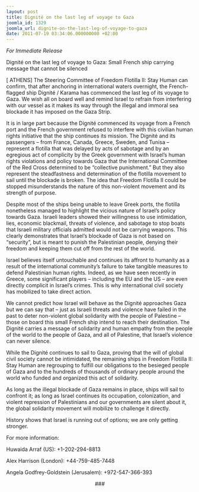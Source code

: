```yaml
---
layout: post
title: Dignité on the last leg of voyage to Gaza
joomla_id: 1329
joomla_url: dignite-on-the-last-leg-of-voyage-to-gaza
date: 2011-07-19 03:34:06.000000000 +02:00
---
```

<p><em>For Immediate Release</em></p>
<p>Dignité on the last leg of voyage to Gaza: Small French ship carrying message that cannot be silenced</p>
<p>[ ATHENS] The Steering Committee of Freedom Flotilla II: Stay Human can confirm, that after anchoring in international waters overnight, the French-flagged ship Dignité / Karama has commenced the last leg of its voyage to Gaza. We wish all on board well and remind Israel to refrain from interfering with our vessel as it makes its way through the illegal and immoral sea blockade it has imposed on the Gaza Strip.</p>
<p>It is in large part because the Dignité commenced its voyage from a French port and the French government refused to interfere with this civilian human rights initiative that the ship continues its mission. The Dignité and its passengers – from France, Canada, Greece, Sweden, and Tunisa – represent a flotilla that was delayed by acts of sabotage and by an egregious act of complicity by the Greek government with Israel’s human rights violations and policy towards Gaza that the International Committee of the Red Cross determined to be “collective punishment.”  But they also represent the steadfastness and determination of the flotilla movement to sail until the blockade is broken. The idea that Freedom Flotilla II could be stopped misunderstands the nature of this non-violent movement and its strength of purpose.</p>
<p>Despite most of the ships being unable to leave Greek ports, the flotilla nonetheless managed to highlight the vicious nature of Israel’s policy towards Gaza. Israeli leaders showed their willingness to use intimidation, lies, economic blackmail, threats of violence, and sabotage to stop boats that Israeli military officials admitted would not be carrying weapons. This clearly demonstrates that Israel’s blockade of Gaza is not based on “security”, but is meant to punish the Palestinian people, denying their freedom and keeping them cut off from the rest of the world.</p>
<p>Israel believes itself untouchable and continues its affront to humanity as a result of the international community’s failure to take tangible measures to defend Palestinian human rights. Indeed, as we have seen recently in Greece, some significant players – including the EU and the US – are even directly complicit in Israel’s crimes. This is why international civil society has mobilized to take direct action.</p>
<p>We cannot predict how Israel will behave as the Dignité approaches Gaza but we can say that – just as Israeli threats and violence have failed in the past to deter non-violent global solidarity with the people of Palestine – those on board this small French ship intend to reach their destination. The Dignité carries a message of solidarity and human empathy from the people of the world to the people of Gaza, and all of Palestine, that Israel’s violence can never silence.</p>
<p>While the Dignité continues to sail to Gaza, proving that the will of global civil society cannot be intimidated, the remaining ships in Freedom Flotilla II: Stay Human are regrouping to fulfill our obligations to the besieged people of Gaza and to the hundreds of thousands of ordinary people around the world who funded and organized this act of solidarity.</p>
<p>As long as the illegal blockade of Gaza remains in place, ships will sail to confront it; as long as Israel continues its occupation, colonization, and violent repression of Palestinians and our governments are silent about it, the global solidarity movement will mobilize to challenge it directly.</p>
<p>History shows that Israel is running out of options; we are only getting stronger.</p>
<p>For more information:</p>
<p>Huwaida Arraf (US): +1-202-294-8813</p>
<p>Alex Harrison (London): +44-759-485-7448</p>
<p>Angela Godfrey-Goldstein (Jerusalem): +972-547-366-393</p>
<p style="text-align: center;">###</p>

